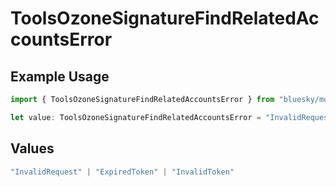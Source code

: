 # ToolsOzoneSignatureFindRelatedAccountsError

## Example Usage

```typescript
import { ToolsOzoneSignatureFindRelatedAccountsError } from "bluesky/models/errors";

let value: ToolsOzoneSignatureFindRelatedAccountsError = "InvalidRequest";
```

## Values

```typescript
"InvalidRequest" | "ExpiredToken" | "InvalidToken"
```